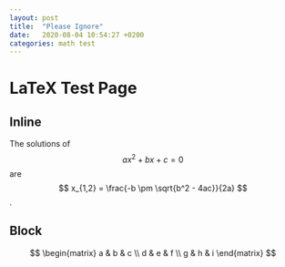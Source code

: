 ```yaml
---
layout: post
title:  "Please Ignore"
date:   2020-08-04 10:54:27 +0200
categories: math test
---
```


# LaTeX Test Page

## Inline

The solutions of $$ ax^2 + bx + c = 0 $$ are $$ x_{1,2} = \frac{-b \pm \sqrt{b^2 - 4ac}}{2a} $$.

## Block

$$
\begin{matrix}
a & b & c \\
d & e & f \\
g & h & i
\end{matrix}
$$
